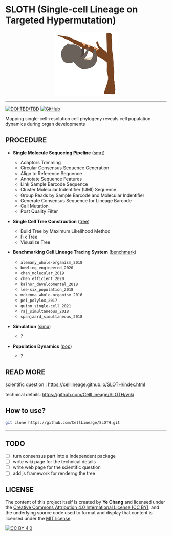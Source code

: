# SLOTH (Single-cell Lineage on Targeted Hypermutation)

<p align="center">
  <img src="docs/SLOTH.gif?raw=true" alt="SLOTH" title="SLOTH" width="200" height="200">
</p>

---

[![DOI:TBD/TBD](https://zenodo.org/badge/DOI/TBD.svg)](https://doi.org/TBD/TBD)
[![GitHub](https://img.shields.io/github/license/mashape/apistatus.svg)](/LICENSE.md)

Mapping single-cell-resolution cell phylogeny reveals cell population dynamics during organ developments

## PROCEDURE

- **Single Molecule Sequecing Pipeline** ([smrt](./smrt))

  - Adaptors Trimming
  - Circular Consensus Sequence Generation
  - Align to Reference Sequence
  - Annotate Sequence Features
  - Link Sample Barcode Sequence
  - Cluster Molecular Indentifier (UMI) Sequence
  - Group Reads by Sample Barcode and Molecular Indentifier
  - Generate Consensus Sequence for Lineage Barcode
  - Call Mutation
  - Post Quality Filter

- **Single Cell Tree Construction** ([tree](./tree))

  - Build Tree by Maximum Likelihood Method
  - Fix Tree
  - Visualize Tree

- **Benchmarking Cell Lineage Tracing System** ([benchmark](./benchmark))

  - `alemany_whole-organism_2018`
  - `bowling_engineered_2020`
  - `chan_molecular_2019`
  - `chen_efficient_2020`
  - `kalhor_developmental_2018`
  - `lee-six_population_2018`
  - `mckenna_whole-organism_2016`
  - `pei_polylox_2017`
  - `quinn_single-cell_2021`
  - `raj_simultaneous_2018`
  - `spanjaard_simultaneous_2018`

- **Simulation** ([simu](./simu))

  - ?

- **Population Dynamics** ([pop](./pop))

  - ?

## READ MORE

scientific question :
https://celllineage.github.io/SLOTH/index.html

technical details:
https://github.com/CellLineage/SLOTH/wiki

## How to use?

```bash
git clone https://github.com/CellLineage/SLOTH.git
```

---

## TODO

- [ ] turn consensus part into a independent package
- [ ] write wiki page for the technical details
- [ ] write web page for the scientific question
- [ ] add js framework for renderng the tree

## LICENSE

The content of this project itself is created by **Ye Chang** and licensed under the [Creative Commons Attribution 4.0 International License (CC BY)](https://creativecommons.org/licenses/by/4.0/),
and the underlying source code used to format and display that content is licensed under the [MIT license](LICENSE.md).

[![CC BY 4.0][cc-by-image]][cc-by]

[cc-by]: http://creativecommons.org/licenses/by/4.0/
[cc-by-image]: https://i.creativecommons.org/l/by/4.0/88x31.png

